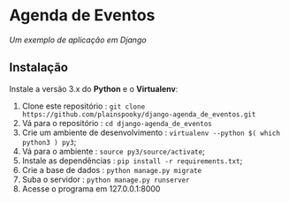 # Agenda de Eventos
_Um exemplo de aplicação em Django_

## Instalação

Instale a versão 3.x do **Python** e o **Virtualenv**:
1. Clone este repositório : `git clone https://github.com/plainspooky/django-agenda_de_eventos.git`
1. Vá para o repositório : `cd django-agenda_de_eventos`
1. Crie um ambiente de desenvolvimento : `virtualenv --python $( which python3 ) py3`;
1. Vá para o ambiente : `source py3/source/activate`;
1. Instale as dependências : `pip install -r requirements.txt`;
1. Crie a base de dados : `python manage.py migrate`
1. Suba o servidor : `python manage.py runserver`
1. Acesse o programa em  127.0.0.1:8000
